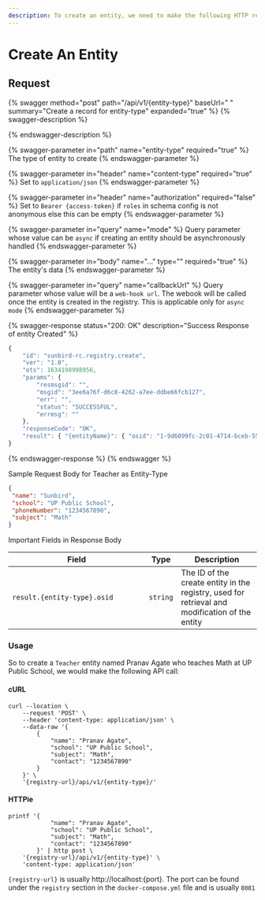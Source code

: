 ```yaml
---
description: To create an entity, we need to make the following HTTP request
---
```


# Create An Entity





## Request

{% swagger method="post" path="/api/v1/{entity-type}" baseUrl=" " summary="Create a record for entity-type" expanded="true" %}
{% swagger-description %}

{% endswagger-description %}

{% swagger-parameter in="path" name="entity-type" required="true" %}
The type of entity to create
{% endswagger-parameter %}

{% swagger-parameter in="header" name="content-type" required="true" %}
Set to `application/json`
{% endswagger-parameter %}

{% swagger-parameter in="header" name="authorization" required="false" %}
Set to `Bearer {access-token}` if `roles` in schema config is not anonymous else this can be empty
{% endswagger-parameter %}

{% swagger-parameter in="query" name="mode" %}
Query parameter whose value can be `async` if creating an entity should be asynchronously handled
{% endswagger-parameter %}

{% swagger-parameter in="body" name="..." type="" required="true" %}
The entity's data
{% endswagger-parameter %}

{% swagger-parameter in="query" name="callbackUrl" %}
Query parameter whose value will be a `web-hook url`. The webook will be called once the entity is created in the registry. This is applicable only for `async mode`
{% endswagger-parameter %}

{% swagger-response status="200: OK" description="Success Response of entity Created" %}
```javascript
{
	"id": "sunbird-rc.registry.create",
	"ver": "1.0",
	"ets": 1634198998956,
	"params": {
		"resmsgid": "",
		"msgid": "3ee6a76f-d6c8-4262-a7ee-ddbe66fcb127",
		"err": "",
		"status": "SUCCESSFUL",
		"errmsg": ""
	},
	"responseCode": "OK",
	"result": { "{entityName}": { "osid": "1-9d6099fc-2c01-4714-bceb-55ff28c482f9" } }
}
```
{% endswagger-response %}
{% endswagger %}

Sample Request Body for Teacher as Entity-Type

```json
{
 "name": "Sunbird",
 "school": "UP Public School",
 "phoneNumber": "1234567890",
 "subject": "Math"
}
```

Important Fields in Response Body

<table><thead><tr><th width="261.3333333333333">Field</th><th>Type</th><th>Description</th></tr></thead><tbody><tr><td><code>result.{entity-type}.osid</code></td><td><code>string</code></td><td>The ID of the create entity in the registry, used for retrieval and modification of the entity</td></tr></tbody></table>

### Usage

So to create a `Teacher` entity named Pranav Agate who teaches Math at UP Public School, we would make the following API call:

#### cURL

```shell
curl --location \
	--request 'POST' \
	--header 'content-type: application/json' \
	--data-raw '{
		{
            "name": "Pranav Agate",
            "school": "UP Public School",
            "subject": "Math",
            "contact": "1234567890"
        }
	}' \
	'{registry-url}/api/v1/{entity-type}/'
```

#### HTTPie

```shell
printf '{
            "name": "Pranav Agate",
            "school": "UP Public School",
            "subject": "Math",
            "contact": "1234567890"
        }' | http post \
	'{registry-url}/api/v1/{entity-type}' \
	'content-type: application/json'
```

`{registry-url}` is usually http://localhost:{port}. The port can be found under the `registry` section in the `docker-compose.yml` file and is usually `8081`
